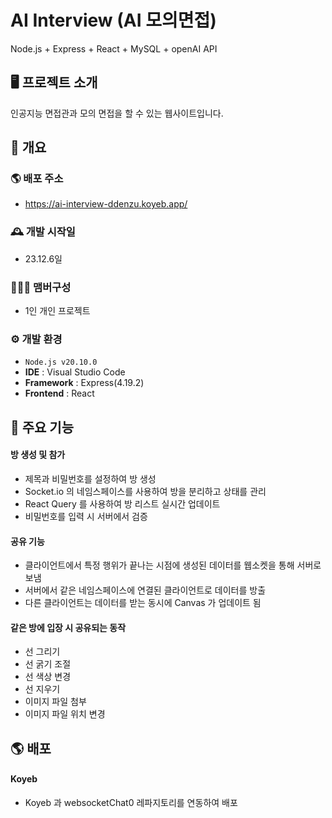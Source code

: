 # AI Interview (AI 모의면접)
Node.js + Express + React + MySQL + openAI API

## 🖥️ 프로젝트 소개
인공지능 면접관과 모의 면접을 할 수 있는 웹사이트입니다.
<br>

## 📌 개요
### 🌎 배포 주소
 - https://ai-interview-ddenzu.koyeb.app/

### 🕰️ 개발 시작일
 - 23.12.6일

### 🧑‍🤝‍🧑 맴버구성
 - 1인 개인 프로젝트

### ⚙️ 개발 환경
- `Node.js v20.10.0`
- **IDE** : Visual Studio Code
- **Framework** : Express(4.19.2)
- **Frontend** : React

## 📌 주요 기능
#### 방 생성 및 참가
- 제목과 비밀번호를 설정하여 방 생성
- Socket.io 의 네임스페이스를 사용하여 방을 분리하고 상태를 관리
- React Query 를 사용하여 방 리스트 실시간 업데이트
- 비밀번호를 입력 시 서버에서 검증
#### 공유 기능
- 클라이언트에서 특정 행위가 끝나는 시점에 생성된 데이터를 웹소켓을 통해 서버로 보냄
- 서버에서 같은 네임스페이스에 연결된 클라이언트로 데이터를 방출
- 다른 클라이언트는 데이터를 받는 동시에 Canvas 가 업데이트 됨
#### 같은 방에 입장 시 공유되는 동작
- 선 그리기
- 선 굵기 조절
- 선 색상 변경
- 선 지우기
- 이미지 파일 첨부
- 이미지 파일 위치 변경
  
## 🌎 배포
#### Koyeb
- Koyeb 과 websocketChat0 레파지토리를 연동하여 배포